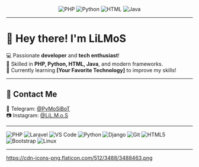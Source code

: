 <!-- Programming Languages Icons -->
<p align="center">
  <img src="https://img.shields.io/badge/PHP-777BB4?style=for-the-badge&logo=php&logoColor=white" alt="PHP">
  <img src="https://img.shields.io/badge/Python-3776AB?style=for-the-badge&logo=python&logoColor=white" alt="Python">
  <img src="https://img.shields.io/badge/HTML-E34F26?style=for-the-badge&logo=html5&logoColor=white" alt="HTML">
  <img src="https://img.shields.io/badge/Java-007396?style=for-the-badge&logo=java&logoColor=white" alt="Java">
</p>

---

# 👋 Hey there! I'm LiLMoS  
💻 Passionate **developer** and **tech enthusiast**!  
🚀 Skilled in **PHP, Python, HTML, Java**, and modern frameworks.  
🌱 Currently learning **[Your Favorite Technology]** to improve my skills!  

---

## 🔗 **Contact Me**
📩 Telegram: [@PvMoSiBoT](https://t.me/PvMoSiBoT)  
📷 Instagram: [@LiL.M.o.S](https://instagram.com/lil.m.o.s)  

---




 ![PHP](https://img.shields.io/badge/PHP-777BB4?style=for-the-badge&logo=php&logoColor=white)  ![Laravel](https://img.shields.io/badge/Laravel-FF2D20?style=for-the-badge&logo=laravel&logoColor=white)  ![VS Code](https://img.shields.io/badge/VS%20Code-007ACC?style=for-the-badge&logo=visual-studio-code&logoColor=white) 
 ![Python](https://img.shields.io/badge/Python-3776AB?style=for-the-badge&logo=python&logoColor=white)  ![Django](https://img.shields.io/badge/Django-092E20?style=for-the-badge&logo=django&logoColor=white)  ![Git](https://img.shields.io/badge/Git-F05032?style=for-the-badge&logo=git&logoColor=white) 
 ![HTML5](https://img.shields.io/badge/HTML-E34F26?style=for-the-badge&logo=html5&logoColor=white)  ![Bootstrap](https://img.shields.io/badge/Bootstrap-7952B3?style=for-the-badge&logo=bootstrap&logoColor=white)  ![Linux](https://img.shields.io/badge/Linux-FCC624?style=for-the-badge&logo=linux&logoColor=black) 

---

https://cdn-icons-png.flaticon.com/512/3488/3488463.png
